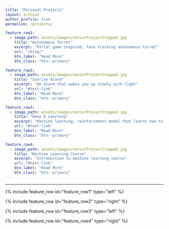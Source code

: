 ```yaml
---
title: "Personal Projects"
layout: archive
author_profile: true
permalink: /projects/

feature_row1:
  - image_path: assets/images/seniorProjectCropped.jpg
    title: "Autonomous Turret"
    excerpt: "Portal game inspired, face tracking autonomous turret"
    url: "/blog/"
    btn_label: "Read More"
    btn_class: "btn--primary"

feature_row2:
  - image_path: assets/images/seniorProjectCropped.jpg
    title: "Sunrise Alarm"
    excerpt: "An alarm that wakes you up slowly with light"
    url: "#test-link"
    btn_label: "Read More"
    btn_class: "btn--primary"

feature_row3:
  - image_path: assets/images/seniorProjectCropped.jpg
    title: "Deep Q Learning"
    excerpt: "Machine learning, reinforcement model that learns how to beat simple games"
    url: "#test-link"
    btn_label: "Read More"
    btn_class: "btn--primary"

feature_row4:
  - image_path: assets/images/seniorProjectCropped.jpg
    title: "Machine Learning Course"
    excerpt: "Introduction to machine learning course"
    url: "#test-link"
    btn_label: "Read More"
    btn_class: "btn--primary"
---
```


---

{% include feature_row id="feature_row1" type="left" %}

{% include feature_row id="feature_row2" type="right" %}

{% include feature_row id="feature_row3" type="left" %}

{% include feature_row id="feature_row4" type="right" %}
